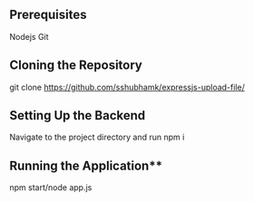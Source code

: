 ## Prerequisites 
Nodejs
Git
## Cloning the Repository
git clone https://github.com/sshubhamk/expressjs-upload-file/
## Setting Up the Backend
Navigate to the project directory and run npm i 
## Running the Application**
npm start/node app.js
